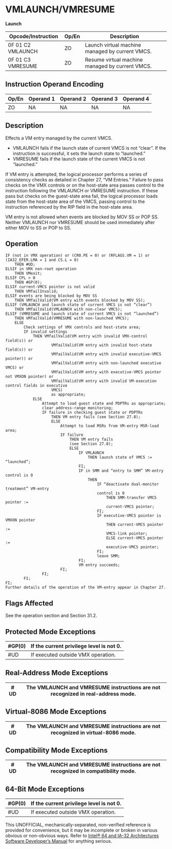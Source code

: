 # VMLAUNCH/VMRESUME

**Launch**

| Opcode/Instruction | Op/En | Description                                     |
| ------------------ | ----- | ----------------------------------------------- |
| 0F 01 C2 VMLAUNCH  | ZO    | Launch virtual machine managed by current VMCS. |
| 0F 01 C3 VMRESUME  | ZO    | Resume virtual machine managed by current VMCS. |

## Instruction Operand Encoding

| Op/En | Operand 1 | Operand 2 | Operand 3 | Operand 4 |
| ----- | --------- | --------- | --------- | --------- |
| ZO    | NA        | NA        | NA        | NA        |

## Description

Effects a VM entry managed by the current VMCS.

- VMLAUNCH fails if the launch state of current VMCS is not “clear”. If the instruction is successful, it sets the launch state to “launched.”
- VMRESUME fails if the launch state of the current VMCS is not “launched.”

If VM entry is attempted, the logical processor performs a series of consistency checks as detailed in Chapter 27, “VM Entries.” Failure to pass checks on the VMX controls or on the host-state area passes control to the instruction following the VMLAUNCH or VMRESUME instruction. If these pass but checks on the guest-state area fail, the logical processor loads state from the host-state area of the VMCS, passing control to the instruction referenced by the RIP field in the host-state area.

VM entry is not allowed when events are blocked by MOV SS or POP SS. Neither VMLAUNCH nor VMRESUME should be used immediately after either MOV to SS or POP to SS.

## Operation

```
IF (not in VMX operation) or (CR0.PE = 0) or (RFLAGS.VM = 1) or (IA32_EFER.LMA = 1 and CS.L = 0)
    THEN #​​​UD;
ELSIF in VMX non-root operation
    THEN VMexit;
ELSIF CPL > 0
    THEN #​​​​GP(0);
ELSIF current-VMCS pointer is not valid
    THEN VMfailInvalid;
ELSIF events are being blocked by MOV SS
    THEN VMfailValid(VM entry with events blocked by MOV SS);
ELSIF (VMLAUNCH and launch state of current VMCS is not “clear”)
    THEN VMfailValid(VMLAUNCH with non-clear VMCS);
ELSIF (VMRESUME and launch state of current VMCS is not “launched”)
    THEN VMfailValid(VMRESUME with non-launched VMCS);
    ELSE
        Check settings of VMX controls and host-state area;
        IF invalid settings
            THEN VMfailValid(VM entry with invalid VMX-control field(s)) or
                    VMfailValid(VM entry with invalid host-state field(s)) or
                    VMfailValid(VM entry with invalid executive-VMCS pointer)) or
                    VMfailValid(VM entry with non-launched executive VMCS) or
                    VMfailValid(VM entry with executive-VMCS pointer not VMXON pointer) or
                    VMfailValid(VM entry with invalid VM-execution control fields in executive
                    VMCS)
                    as appropriate;
            ELSE
                Attempt to load guest state and PDPTRs as appropriate;
                clear address-range monitoring;
                IF failure in checking guest state or PDPTRs
                    THEN VM entry fails (see Section 27.8);
                    ELSE
                        Attempt to load MSRs from VM-entry MSR-load area;
                        IF failure
                            THEN VM entry fails
                            (see Section 27.8);
                            ELSE
                                IF VMLAUNCH
                                    THEN launch state of VMCS := “launched”;
                                FI;
                                IF in SMM and “entry to SMM” VM-entry control is 0
                                    THEN
                                        IF “deactivate dual-monitor treatment” VM-entry
                                        control is 0
                                            THEN SMM-transfer VMCS pointer :=
                                            current-VMCS pointer;
                                        FI;
                                        IF executive-VMCS pointer is VMXON pointer
                                            THEN current-VMCS pointer :=
                                            VMCS-link pointer;
                                            ELSE current-VMCS pointer :=
                                            executive-VMCS pointer;
                                        FI;
                                        leave SMM;
                                FI;
                                VM entry succeeds;
                        FI;
                FI;
        FI;
FI;
Further details of the operation of the VM-entry appear in Chapter 27.

```

## Flags Affected

See the operation section and Section 31.2.

## Protected Mode Exceptions

| \#​​​​GP(0) | If the current privilege level is not 0. |
| ----------- | ---------------------------------------- |
| #​​​UD      | If executed outside VMX operation.       |

## Real-Address Mode Exceptions

| #​​​UD | The VMLAUNCH and VMRESUME instructions are not recognized in real-address mode. |
| ------ | ------------------------------------------------------------------------------- |

## Virtual-8086 Mode Exceptions

| #​​​UD | The VMLAUNCH and VMRESUME instructions are not recognized in virtual-8086 mode. |
| ------ | ------------------------------------------------------------------------------- |

## Compatibility Mode Exceptions

| #​​​UD | The VMLAUNCH and VMRESUME instructions are not recognized in compatibility mode. |
| ------ | -------------------------------------------------------------------------------- |

## 64-Bit Mode Exceptions

| \#​​​​GP(0) | If the current privilege level is not 0. |
| ----------- | ---------------------------------------- |
| #​​​UD      | If executed outside VMX operation.       |

This UNOFFICIAL, mechanically-separated, non-verified reference is provided for convenience, but it may be
incomplete or broken in various obvious or non-obvious
ways. Refer to [Intel® 64 and IA-32 Architectures Software Developer’s Manual](https://software.intel.com/en-us/download/intel-64-and-ia-32-architectures-sdm-combined-volumes-1-2a-2b-2c-2d-3a-3b-3c-3d-and-4) for anything serious.
